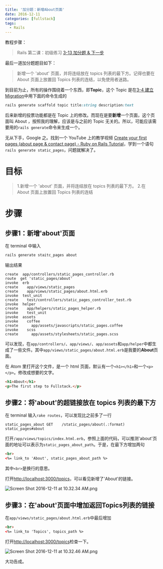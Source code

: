 ```yaml
---
title: '加分题：新增About页面'
date: 2016-12-11
categories: [fullstack]
tags:
  - Rails
---
```


教程步骤：
> Rails 第二课：初级练习
> [3-13 加分题 & 下一步](https://fullstack.xinshengdaxue.com/posts/39)

最后一道加分题题目如下：
> 新增一个 'about' 页面，并将连结放在 topics 列表的最下方。记得也要在 About 页面上放置回 Topics 列表的连结，以免使用者迷路。

到目前为止，所有的操作围绕着一个东西，即**Topic**，这个 Topic 是在[3-4 建立 Migration](https://fullstack.xinshengdaxue.com/posts/43)中用下面的命令生成的

```ruby
rails generate scaffold topic title:string description:text
```

后来新增的投票功能都是在 Topic 上的修改。而现在是要**新增**一个页面，这个页面叫 About ，按照我的理解，应该是与之前的 Topic 无关的。所以，可能应该需要用的`rails generate`命令来生成一个。

无从下手，Google 之。找到一个 YouTube 上的教学视频 [Create your first pages (about page & contact page) - Ruby on Rails Tutorial](https://www.youtube.com/watch?v=nc3uyXdOuRY)，学到一个语句`rails generate static_pages`，问题就解决了。

# 目标

> 1.新增一个 'about' 页面，并将连结放在 topics 列表的最下方。
> 2.在 About 页面上放置回 Topics 列表的连结

# 步骤

## 步骤1：新增'about'页面

在 terminal 中输入

```ruby
rails generate staitc_pages about
```

输出结果

```
create  app/controllers/static_pages_controller.rb
route  get 'static_pages/about'
invoke  erb
create    app/views/static_pages
create    app/views/static_pages/about.html.erb
invoke  test_unit
create    test/controllers/static_pages_controller_test.rb
invoke  helper
create    app/helpers/static_pages_helper.rb
invoke    test_unit
invoke  assets
invoke    coffee
create      app/assets/javascripts/static_pages.coffee
invoke    scss
create      app/assets/stylesheets/static_pages.scss
```

可以发现，在`app/controllers/`、`app/views/`、`app/assets`和`app/helper`中都生成了一些文件。其中`app/views/static_pages/about.html.erb`是我要的**About**页面。

在 Atom 里打开这个文件，是一个 html 页面，默认有一个`<h1></h1>`和一个`<p></p>`。修改成想要的文字。

```html
<h1>About</h1>
<p>The first step to Fullstack.</p>
```

## 步骤2：将'about'的超链接放在 topics 列表的最下方

在 terminal 输入`rake routes`，可以发现比之前多了一行

```
static_pages_about GET    /static_pages/about(.:format)  static_pages#about
```

打开`/app/views/topics/index.html.erb`，参照上面的代码，可以推测'about'页面的地址可以表示为`static_pages_about_path`。于是，在最下方增加两句

```html
<br>
<%= link_to 'About', static_pages_about_path %>
```

其中`<br>`是换行的意思。

打开[http://localhost:3000/topics](http://localhost:3000/topics)，可以看见新增了'About'的链接。

<img class="center" src="http://user-image.logdown.io/user/22009/blog/21058/post/1196505/R3jLsdyQTZeQL11cQpzN_Screen%20Shot%202016-12-11%20at%2010.32.34%20AM.png" alt="Screen Shot 2016-12-11 at 10.32.34 AM.png">

## 步骤3：在'about'页面中增加返回Topics列表的链接

在`app/views/static_pages/about.html.erb`中最后增加

```html
<br>
<%= link_to 'Topics', topics_path %>
```

打开[http://localhost:3000/topics](http://localhost:3000/topics)检查一下。

<img class="center" src="http://user-image.logdown.io/user/22009/blog/21058/post/1196505/xMqQJRj7Sfy60aeeTF8x_Screen%20Shot%202016-12-11%20at%2010.32.46%20AM.png" alt="Screen Shot 2016-12-11 at 10.32.46 AM.png">

大功告成。
